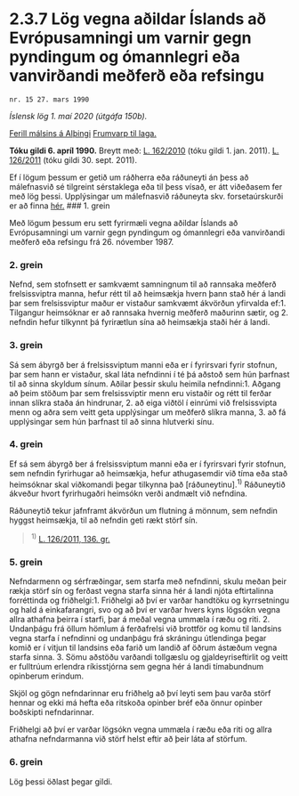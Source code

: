 # 2.3.7 Lög vegna aðildar Íslands að Evrópusamningi um varnir gegn pyndingum og ómannlegri eða vanvirðandi meðferð eða refsingu

`nr. 15 27. mars 1990`

_Íslensk lög 1. maí 2020 (útgáfa 150b)._

[Ferill málsins á Alþingi](https://www.althingi.is/thingstorf/thingmalalistar-eftir-thingum/ferill/?ltg=112&mnr=240)
[Frumvarp til laga.](https://www.althingi.is/altext/112/s/0356.html)

**Tóku gildi 6. apríl 1990.**
Breytt með:
[L. 162/2010](https://althingi.is/altext/stjt/2010.162.html) (tóku gildi 1. jan. 2011).
[L. 126/2011](https://althingi.is/altext/stjt/2011.126.html) (tóku gildi 30. sept. 2011).

Ef í lögum þessum er getið um ráðherra eða ráðuneyti án þess að málefnasvið sé tilgreint sérstaklega eða til þess vísað, er átt viðeðasem fer með lög þessi. Upplýsingar um málefnasvið ráðuneyta skv. forsetaúrskurði er að finna [hér.](2018119.md) ### 1. grein

Með lögum þessum eru sett fyrirmæli vegna aðildar Íslands að Evrópusamningi um varnir gegn pyndingum og ómannlegri eða vanvirðandi meðferð eða refsingu frá 26. nóvember 1987.

### 2. grein

Nefnd, sem stofnsett er samkvæmt samningnum til að rannsaka meðferð frelsissviptra manna, hefur rétt til að heimsækja hvern þann stað hér á landi þar sem frelsissviptur maður er vistaður samkvæmt ákvörðun yfirvalda ef:1. Tilgangur heimsóknar er að rannsaka hvernig meðferð maðurinn sætir, og
2. nefndin hefur tilkynnt þá fyrirætlun sína að heimsækja staði hér á landi.

### 3. grein

Sá sem ábyrgð ber á frelsissviptum manni eða er í fyrirsvari fyrir stofnun, þar sem hann er vistaður, skal láta nefndinni í té þá aðstoð sem hún þarfnast til að sinna skyldum sínum. Aðilar þessir skulu heimila nefndinni:1. Aðgang að þeim stöðum þar sem frelsissviptir menn eru vistaðir og rétt til ferðar innan slíkra staða án hindrunar,
2. að eiga viðtöl í einrúmi við frelsissvipta menn og aðra sem veitt geta upplýsingar um meðferð slíkra manna,
3. að fá upplýsingar sem hún þarfnast til að sinna hlutverki sínu.

### 4. grein

Ef sá sem ábyrgð ber á frelsissviptum manni eða er í fyrirsvari fyrir stofnun, sem nefndin fyrirhugar að heimsækja, hefur athugasemdir við tíma eða stað heimsóknar skal viðkomandi þegar tilkynna það [ráðuneytinu].<sup>1)</sup> Ráðuneytið ákveður hvort fyrirhugaðri heimsókn verði andmælt við nefndina.

Ráðuneytið tekur jafnframt ákvörðun um flutning á mönnum, sem nefndin hyggst heimsækja, til að nefndin geti rækt störf sín.

> <sup>1)</sup> [L. 126/2011, 136. gr.](https://althingi.is/altext/stjt/2011.126.html)

### 5. grein

Nefndarmenn og sérfræðingar, sem starfa með nefndinni, skulu meðan þeir rækja störf sín og ferðast vegna starfa sinna hér á landi njóta eftirtalinna forréttinda og friðhelgi:1. Friðhelgi að því er varðar handtöku og kyrrsetningu og hald á einkafarangri, svo og að því er varðar hvers kyns lögsókn vegna allra athafna þeirra í starfi, þar á meðal vegna ummæla í ræðu og riti.
2. Undanþágu frá öllum hömlum á ferðafrelsi við brottför og komu til landsins vegna starfa í nefndinni og undanþágu frá skráningu útlendinga þegar komið er í vitjun til landsins eða farið um landið af öðrum ástæðum vegna starfa sinna.
3. Sömu aðstöðu varðandi tollgæslu og gjaldeyriseftirlit og veitt er fulltrúum erlendra ríkisstjórna sem gegna hér á landi tímabundnum opinberum erindum.

Skjöl og gögn nefndarinnar eru friðhelg að því leyti sem þau varða störf hennar og ekki má hefta eða ritskoða opinber bréf eða önnur opinber boðskipti nefndarinnar.

Friðhelgi að því er varðar lögsókn vegna ummæla í ræðu eða riti og allra athafna nefndarmanna við störf helst eftir að þeir láta af störfum.

### 6. grein

Lög þessi öðlast þegar gildi.
